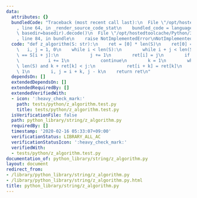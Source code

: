 ```yaml
---
data:
  attributes: {}
  bundledCode: "Traceback (most recent call last):\n  File \"/opt/hostedtoolcache/Python/3.8.5/x64/lib/python3.8/site-packages/onlinejudge_verify/documentation/build.py\"\
    , line 64, in _render_source_code_stat\n    bundled_code = language.bundle(stat.path,\
    \ basedir=basedir).decode()\n  File \"/opt/hostedtoolcache/Python/3.8.5/x64/lib/python3.8/site-packages/onlinejudge_verify/languages/python.py\"\
    , line 84, in bundle\n    raise NotImplementedError\nNotImplementedError\n"
  code: "def z_algorithm(S: str):\n    ret = [0] * len(S)\n    ret[0] = len(S)\n \
    \   i, j = 1, 0\n    while i < len(S):\n        while i + j < len(S) and S[j]\
    \ == S[i + j]:\n            j += 1\n        ret[i] = j\n        if j == 0:\n \
    \           i += 1\n            continue\n        k = 1\n        while i + k <\
    \ len(S) and k + ret[k] < j:\n            ret[i + k] = ret[k]\n            k +=\
    \ 1\n        i, j = i + k, j - k\n    return ret\n"
  dependsOn: []
  extendedDependsOn: []
  extendedRequiredBy: []
  extendedVerifiedWith:
  - icon: ':heavy_check_mark:'
    path: tests/python/z_algorithm.test.py
    title: tests/python/z_algorithm.test.py
  isVerificationFile: false
  path: python_library/string/z_algorithm.py
  requiredBy: []
  timestamp: '2020-02-16 05:33:07+09:00'
  verificationStatus: LIBRARY_ALL_AC
  verificationStatusIcon: ':heavy_check_mark:'
  verifiedWith:
  - tests/python/z_algorithm.test.py
documentation_of: python_library/string/z_algorithm.py
layout: document
redirect_from:
- /library/python_library/string/z_algorithm.py
- /library/python_library/string/z_algorithm.py.html
title: python_library/string/z_algorithm.py
---
```

